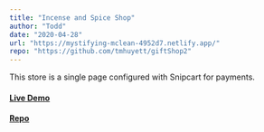 ```yaml
---
title: "Incense and Spice Shop"
author: "Todd"
date: "2020-04-28"
url: "https://mystifying-mclean-4952d7.netlify.app/"
repo: "https://github.com/tmhuyett/giftShop2"
---
```


This store is a single page configured with Snipcart for payments.

#### [Live Demo](https://mystifying-mclean-4952d7.netlify.app/)

#### [Repo](https://github.com/prokopious/giftShop2)
